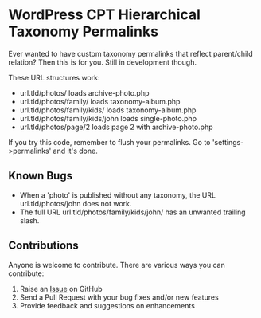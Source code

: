 # WordPress CPT Hierarchical Taxonomy Permalinks #

Ever wanted to have custom taxonomy permalinks that reflect parent/child relation?
Then this is for you. Still in development though.

These URL structures work:
- url.tld/photos/ loads archive-photo.php
- url.tld/photos/family/ loads taxonomy-album.php
- url.tld/photos/family/kids/ loads taxonomy-album.php
- url.tld/photos/family/kids/john loads single-photo.php
- url.tld/photos/page/2 loads page 2 with archive-photo.php

If you try this code, remember to flush your permalinks. Go to 'settings->permalinks' and it's done.

## Known Bugs ##
- When a 'photo' is published without any taxonomy, the URL url.tld/photos/john does not work.
- The full URL url.tld/photos/family/kids/john/ has an unwanted trailing slash.

## Contributions ##
Anyone is welcome to contribute. There are various ways you can contribute:

1. Raise an [Issue](https://github.com/keha76/WordPress-CPT-Hierarchical-Taxonomy-Permalinks/issues) on GitHub
2. Send a Pull Request with your bug fixes and/or new features
3. Provide feedback and suggestions on enhancements
